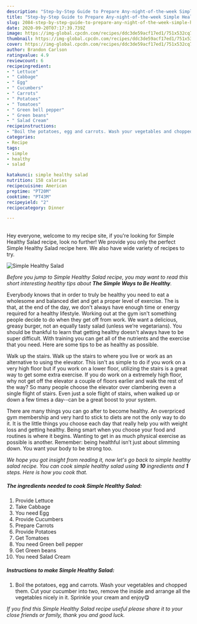 ```yaml
---
description: "Step-by-Step Guide to Prepare Any-night-of-the-week Simple Healthy Salad"
title: "Step-by-Step Guide to Prepare Any-night-of-the-week Simple Healthy Salad"
slug: 2084-step-by-step-guide-to-prepare-any-night-of-the-week-simple-healthy-salad
date: 2020-09-20T07:17:39.739Z
image: https://img-global.cpcdn.com/recipes/ddc3de59acf17ed1/751x532cq70/simple-healthy-salad-recipe-main-photo.jpg
thumbnail: https://img-global.cpcdn.com/recipes/ddc3de59acf17ed1/751x532cq70/simple-healthy-salad-recipe-main-photo.jpg
cover: https://img-global.cpcdn.com/recipes/ddc3de59acf17ed1/751x532cq70/simple-healthy-salad-recipe-main-photo.jpg
author: Brandon Carlson
ratingvalue: 4.9
reviewcount: 6
recipeingredient:
- " Lettuce"
- " Cabbage"
- " Egg"
- " Cucumbers"
- " Carrots"
- " Potatoes"
- " Tomatoes"
- " Green bell pepper"
- " Green beans"
- " Salad Cream"
recipeinstructions:
- "Boil the potatoes, egg and carrots. Wash your vegetables and chopped them. Cut your cucumber into two, remove the inside and arrange all the vegetables nicely in it. Sprinkle your cream and enjoy😋"
categories:
- Recipe
tags:
- simple
- healthy
- salad

katakunci: simple healthy salad 
nutrition: 158 calories
recipecuisine: American
preptime: "PT20M"
cooktime: "PT43M"
recipeyield: "2"
recipecategory: Dinner

---
```

<br>
Hey everyone, welcome to my recipe site, if you're looking for Simple Healthy Salad recipe, look no further! We provide you only the perfect Simple Healthy Salad recipe here. We also have wide variety of recipes to try.
<br>


![Simple Healthy Salad](https://img-global.cpcdn.com/recipes/ddc3de59acf17ed1/751x532cq70/simple-healthy-salad-recipe-main-photo.jpg)

<i>Before you jump to Simple Healthy Salad recipe, you may want to read this short interesting healthy tips about <strong>The Simple Ways to Be Healthy</strong>.</i>

Everybody knows that in order to truly be healthy you need to eat a wholesome and balanced diet and get a proper level of exercise. The  is that, at the end of the day, we don't always have enough time or energy required for a healthy lifestyle. Working out at the gym isn't something people decide to do when they get off from work. We want a delicious, greasy burger, not an equally tasty salad (unless we’re vegetarians). You should be thankful to learn that getting healthy doesn't always have to be super difficult. With training you can get all of the nutrients and the exercise that you need. Here are some tips to be as healthy as possible.

Walk up the stairs. Walk up the stairs to where you live or work as an alternative to using the elevator. This isn't as simple to do if you work on a very high floor but if you work on a lower floor, utilizing the stairs is a great way to get some extra exercise. If you do work on a extremely high floor, why not get off the elevator a couple of floors earlier and walk the rest of the way? So many people choose the elevator over clambering even a single flight of stairs. Even just a sole flight of stairs, when walked up or down a few times a day--can be a great boost to your system. 

There are many things you can go after to become healthy. An overpriced gym membership and very hard to stick to diets are not the only way to do it. It is the little things you choose each day that really help you with weight loss and getting healthy. Being smart when you choose your food and routines is where it begins. Wanting to get in as much physical exercise as possible is another. Remember: being healthful isn’t just about slimming down. You want your body to be strong too. 


<i>We hope you got insight from reading it, now let's go back to simple healthy salad recipe. You can cook simple healthy salad using <strong>10</strong> ingredients and <strong>1</strong> steps. Here is how you cook that.
</i>

##### The ingredients needed to cook Simple Healthy Salad:

1. Provide  Lettuce
1. Take  Cabbage
1. You need  Egg
1. Provide  Cucumbers
1. Prepare  Carrots
1. Provide  Potatoes
1. Get  Tomatoes
1. You need  Green bell pepper
1. Get  Green beans
1. You need  Salad Cream


##### Instructions to make Simple Healthy Salad:

1. Boil the potatoes, egg and carrots. Wash your vegetables and chopped them. Cut your cucumber into two, remove the inside and arrange all the vegetables nicely in it. Sprinkle your cream and enjoy😋


<i>If you find this Simple Healthy Salad recipe useful please share it to your close friends or family, thank you and good luck.</i>
